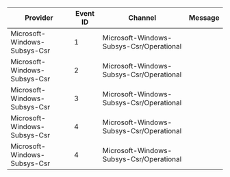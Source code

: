 Provider                      |  Event ID  |  Channel                                   |  Message
------------------------------|------------|--------------------------------------------|---------
Microsoft-Windows-Subsys-Csr  |  1         |  Microsoft-Windows-Subsys-Csr/Operational  |
Microsoft-Windows-Subsys-Csr  |  2         |  Microsoft-Windows-Subsys-Csr/Operational  |
Microsoft-Windows-Subsys-Csr  |  3         |  Microsoft-Windows-Subsys-Csr/Operational  |
Microsoft-Windows-Subsys-Csr  |  4         |  Microsoft-Windows-Subsys-Csr/Operational  |
Microsoft-Windows-Subsys-Csr  |  4         |  Microsoft-Windows-Subsys-Csr/Operational  |